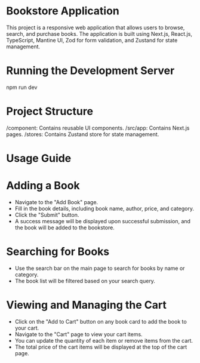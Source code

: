 # Bookstore Application

This project is a responsive web application that allows users to browse, search, and purchase books. The application is built using Next.js, React.js, TypeScript, Mantine UI, Zod for form validation, and Zustand for state management.

# Running the Development Server

npm run dev


# Project Structure
/component: Contains reusable UI components.
/src/app: Contains Next.js pages.
/stores: Contains Zustand store for state management.


# Usage Guide

# Adding a Book
- Navigate to the "Add Book" page.
- Fill in the book details, including book name, author, price, and category.
- Click the "Submit" button.
- A success message will be displayed upon successful submission, and the book will be added to the bookstore.

# Searching for Books
- Use the search bar on the main page to search for books by name or category.
- The book list will be filtered based on your search query.

# Viewing and Managing the Cart
- Click on the "Add to Cart" button on any book card to add the book to your cart.
- Navigate to the "Cart" page to view your cart items.
- You can update the quantity of each item or remove items from the cart.
- The total price of the cart items will be displayed at the top of the cart page.